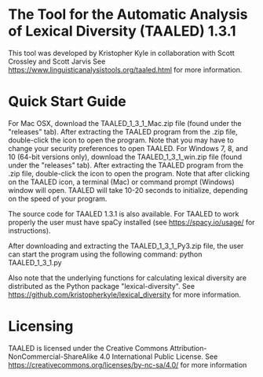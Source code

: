 # The Tool for the Automatic Analysis of Lexical Diversity (TAALED) 1.3.1
This tool was developed by Kristopher Kyle in collaboration with Scott Crossley and Scott Jarvis
See https://www.linguisticanalysistools.org/taaled.html for more information.

# Quick Start Guide
For Mac OSX, download the TAALED_1_3_1_Mac.zip file (found under the "releases" tab). After extracting the TAALED program from the .zip file, double-click the icon to open the program. Note that you may have to change your security preferences to open TAALED.
For Windows 7, 8, and 10 (64-bit versions only), download the TAALED_1_3_1_win.zip file (found under the "releases" tab). After extracting the TAALED program from the .zip file, double-click the icon to open the program.
Note that after clicking on the TAALED icon, a terminal (Mac) or command prompt (Windows) window will open. TAALED will take 10-20 seconds to initialize, depending on the speed of your program.

The source code for TAALED 1.3.1 is also available. For TAALED to work properly the user must have spaCy installed (see https://spacy.io/usage/ for instructions).

After downloading and extracting the TAALED_1_3_1_Py3.zip file, the user can start the program using the following command:
    python TAALED_1_3_1.py

Also note that the underlying functions for calculating lexical diversity are distributed as the Python package "lexical-diversity". See https://github.com/kristopherkyle/lexical_diversity for more information.

# Licensing
TAALED is licensed under the Creative Commons Attribution-NonCommercial-ShareAlike 4.0 International Public License.
See https://creativecommons.org/licenses/by-nc-sa/4.0/ for more information

